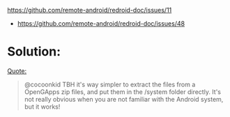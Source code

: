 https://github.com/remote-android/redroid-doc/issues/11
- https://github.com/remote-android/redroid-doc/issues/48

# Solution:
[Quote:](https://github.com/remote-android/redroid-doc/issues/48)
>@cocoonkid TBH it's way simpler to extract the files from a OpenGApps zip files, and put them in the /system folder directly. It's not really obvious when you are not familiar with the Android system, but it works!
